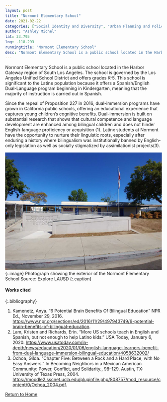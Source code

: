 ```yaml
---
layout: post
title: "Normont Elementary School"
date: 2021-02-22
categories: ["Social Identity and Diversity", "Urban Planning and Policy"]
author: "Ashley Michel"
lat: 33.795 
lng: -118.293
runningtitle: "Normont Elementary School"
desc: "Normont Elementary School is a public school located in the Harbor Gateway region of South Los Angeles. This school offers a dual-language program where instruction is carried out in English and Spanish."
---
```

Normont Elementary School is a public school located in the Harbor Gateway region of South Los Angeles. The school is governed by the Los Angeles Unified School District and offers grades K-5. This school is significant to the Latine population because it offers a Spanish/English Dual-Language program beginning in Kindergarten, meaning that the majority of instruction is carried out in Spanish. 

Since the repeal of Proposition 227 in 2016, dual-immersion programs have grown in California public schools, offering an educational experience that captures young children’s cognitive benefits. Dual-immersion is built on substantial research that shows that cultural competence and language development are enhanced among bilingual children and does not hinder English-language proficiency or acquisition (1). Latinx students at Normont have the opportunity to nurture their linguistic roots, especially after enduring a history where bilingualism was institutionally banned by English-only legislation as well as socially stigmatized by assimilationist projects(3).

![Normont Elementary School](images/NormontElementary_AM_Pin2_Image1.jpg)
   {:.image} 
Photograph showing the exterior of the Normont Elementary School 
Source: Explore LAUSD
   {:.caption} 

#### Works cited

{:.bibliography}
1. Kamenetz, Anya. “6 Potential Brain Benefits Of Bilingual Education” NPR Ed., November 29, 2016. https://www.npr.org/sections/ed/2016/11/29/497943749/6-potential-brain-benefits-of-bilingual-education.
2. Lam, Kristen and Richards, Erin. “More US schools teach in English and Spanish, but not enough to help Latino kids.” USA Today, January 6, 2020. https://www.usatoday.com/in-depth/news/education/2020/01/06/english-language-learners-benefit-from-dual-language-immersion-bilingual-education/4058632002/
3. Ochoa, Gilda. “Chapter Five: Between a Rock and a Hard Place, with No Easy Answers.” In Becoming Neighbors in a Mexican American Community: Power, Conflict, and Solidarity., 98–129. Austin, TX: University of Texas Press, 2004. https://moodle2.sscnet.ucla.edu/pluginfile.php/808757/mod_resource/content/0/Ochoa_2004.pdf.

[Return to Home](https://uclachicanxstudies.github.io/BarrioSuburbanisms/)
